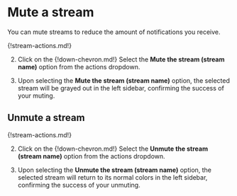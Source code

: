 # Mute a stream

You can mute streams to reduce the amount of notifications you receive.

{!stream-actions.md!}

2. Click on the {!down-chevron.md!} Select the **Mute the stream (stream name)**
option from the actions dropdown.

3. Upon selecting the **Mute the stream (stream name)** option, the selected
stream will be grayed out in the left sidebar, confirming the success of your
muting.

## Unmute a stream

{!stream-actions.md!}

2. Click on the {!down-chevron.md!} Select the **Unmute the stream (stream name)**
option from the actions dropdown.

3. Upon selecting the **Unmute the stream (stream name)** option, the selected
stream will return to its normal colors in the left sidebar, confirming the
success of your unmuting.
